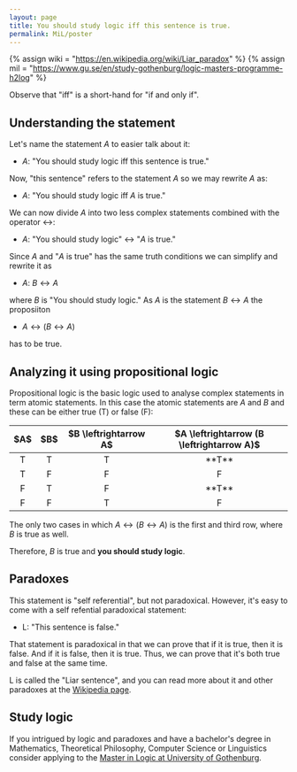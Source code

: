 ```yaml
---
layout: page
title: You should study logic iff this sentence is true.
permalink: MiL/poster
---
```

{% assign wiki = "https://en.wikipedia.org/wiki/Liar_paradox" %}
{% assign mil = "https://www.gu.se/en/study-gothenburg/logic-masters-programme-h2log" %}

Observe that "iff" is a short-hand for "if and only if".

## Understanding the statement

Let's name the statement $A$ to easier talk about it:

* $A$: "You should study logic iff this sentence is true."

Now, "this sentence" refers to the statement $A$ so we may rewrite $A$ as:

* $A$: "You should study logic iff $A$ is true."

We can now divide $A$ into two less complex statements combined with the
operator $\leftrightarrow$:

* $A$: "You should study logic" $\leftrightarrow$ "$A$ is true."

Since $A$ and "$A$ is true" has the same truth conditions we can simplify and
rewrite it as

* $A$: $B \leftrightarrow A$

where $B$ is "You should study logic." As $A$ is the statement $B
\leftrightarrow A$ the proposiiton

*   $A \leftrightarrow (B \leftrightarrow A)$ 

has to be true.

## Analyzing it using propositional logic

Propositional logic is the basic logic used to analyse complex statements in
term atomic statements. In this case the atomic statements are $A$ and $B$ and
these can be either true (T) or false (F):

<table>
<style>
td {
  text-align: center;
}
</style>
<thead>
<tr class="header">
<th>$A$</th>
<th>$B$</th>
<th> $B \leftrightarrow A$ </th>
<th>$A \leftrightarrow (B \leftrightarrow A)$</th>
</tr>
</thead>
<tbody>
<tr>
	<td>T</td><td>T</td><td>T</td><td markdown="span">**T**</td>
</tr>
<tr>
	<td>T</td><td>F</td><td>F</td><td>F</td>
</tr>
<tr>
	<td>F</td><td>T</td><td>F</td><td markdown="span">**T**</td>
</tr>
<tr>
	<td>F</td><td>F</td><td>T</td><td>F</td>
</tr>
</tbody>
</table>

The only two cases in which $A \leftrightarrow (B \leftrightarrow A)$ is the
first and third row, where $B$ is true as well.

Therefore, $B$ is true and **you should study logic**.

## Paradoxes

This statement is "self referential", but not paradoxical. However, it's easy
to come with a self refential paradoxical statement:

* L: "This sentence is false."

That statement is paradoxical in that we can prove that if it is true, then it
is false. And if it is false, then it is true. Thus, we can prove that it's
both true and false at the same time.

L is called the "Liar sentence", and you can read more about it and other
paradoxes at the [Wikipedia page]({{wiki}}).

## Study logic

If you intrigued by logic and paradoxes and have a bachelor's degree in
Mathematics, Theoretical Philosophy, Computer Science or Linguistics consider
applying to the [Master in Logic at University of Gothenburg]({{mil}}).
